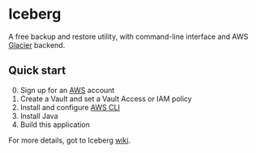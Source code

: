 # Iceberg
A free backup and restore utility, with command-line interface and AWS [Glacier](https://aws.amazon.com/glacier/) backend.

## Quick start
0. Sign up for an [AWS](https://aws.amazon.com/) account
0. Create a Vault and set a Vault Access or IAM policy
0. Install and configure [AWS CLI](https://docs.aws.amazon.com/cli/latest/userguide/)
0. Install Java
0. Build this application

For more details, got to Iceberg [wiki](https://github.com/hilel14/iceberg/wiki).